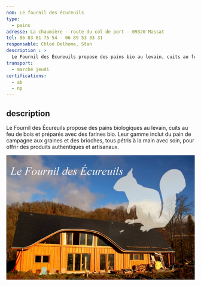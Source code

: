 ```yaml
---
nom: Le fournil des écureuils
type: 
  - pains
adresse: La chaumière - route du col de port - 09320 Massat
tel: 06 83 81 75 54 - 06 89 53 33 31
responsable: Chloé Delhome, Stan
description : >
  Le Fournil des Écureuils propose des pains bio au levain, cuits au feu de bois, avec des farines biologiques. Leur offre inclut pains de campagne et brioches, faits à la main pour garantir authenticité et qualité.
transport:
  - marché jeudi
certifications:
  - ab
  - np
---
```


## description

Le Fournil des Écureuils propose des pains biologiques au levain, cuits au feu de bois et préparés avec des farines bio. Leur gamme inclut du pain de campagne aux graines et des brioches, tous pétris à la main avec soin, pour offrir des produits authentiques et artisanaux.

![le fournil des écureuils](./media/fournil-des-ecureuils.jpg)

